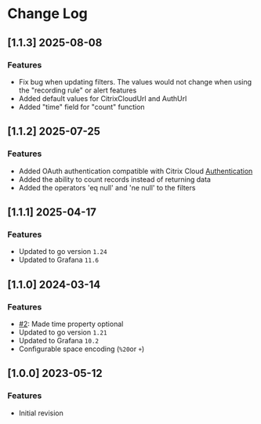 # Change Log

## [1.1.3] 2025-08-08

### Features
- Fix bug when updating filters. The values would not change when using the "recording rule" or alert features
- Added default values for CitrixCloudUrl and AuthUrl
- Added "time" field for "count" function

## [1.1.2] 2025-07-25

### Features
- Added OAuth authentication compatible with Citrix Cloud [Authentication](https://developer-docs.citrix.com/en-us/citrix-cloud/accessing-monitor-service-data-citrix-cloud-external/accessing-monitor-service-data-citrix-cloud-external.html)
- Added the ability to count records instead of returning data
- Added the operators 'eq null' and 'ne null' to the filters


## [1.1.1] 2025-04-17

### Features
- Updated to go version `1.24`
- Updated to Grafana `11.6`

## [1.1.0] 2024-03-14

### Features
- [#2](https://github.com/d-velop/grafana-odata-datasource/issues/2): Made time property optional
- Updated to go version `1.21`
- Updated to Grafana `10.2`
- Configurable space encoding (`%20`or `+`)

## [1.0.0] 2023-05-12

### Features
- Initial revision
